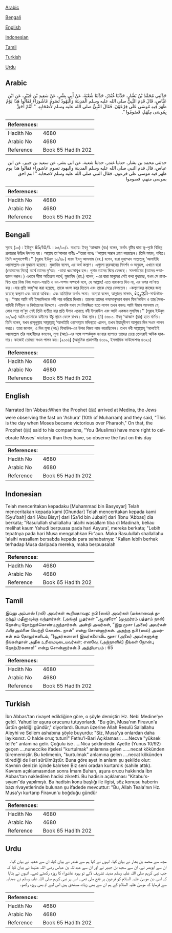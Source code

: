 [Arabic](#arabic)

[Bengali](#bengali)

[English](#english)

[Indonesian](#indonesian)

[Tamil](#tamil)

[Turkish](#turkish)

[Urdu](#urdu)

## Arabic


<div dir="rtl" lang="ar" style={{fontSize:'larger',backgroundColor:'#f8f9fa',padding:20}}>
حَدَّثَنِي مُحَمَّدُ بْنُ بَشَّارٍ، حَدَّثَنَا غُنْدَرٌ، حَدَّثَنَا شُعْبَةُ، عَنْ أَبِي بِشْرٍ، عَنْ سَعِيدِ بْنِ جُبَيْرٍ، عَنِ ابْنِ عَبَّاسٍ، قَالَ قَدِمَ النَّبِيُّ صلى الله عليه وسلم الْمَدِينَةَ وَالْيَهُودُ تَصُومُ عَاشُورَاءَ فَقَالُوا هَذَا يَوْمٌ ظَهَرَ فِيهِ مُوسَى عَلَى فِرْعَوْنَ‏.‏ فَقَالَ النَّبِيُّ صلى الله عليه وسلم لأَصْحَابِهِ ‏ "‏ أَنْتُمْ أَحَقُّ بِمُوسَى مِنْهُمْ، فَصُومُوا ‏"‏‏.‏
</div>
<div style={{backgroundColor:'#f8f9fa',padding:20, marginBottom: 10}}><table> <thead> <tr> <th>References:</th> <th></th> </tr> </thead> <tbody><tr><td>Hadith No</td><td>4680</td></tr><tr><td>Arabic No</td><td>4680</td></tr><tr><td>Reference</td><td>Book 65 Hadith 202</td></tr></tbody></table></div>


<div dir="rtl" lang="ar" style={{fontSize:'larger',backgroundColor:'#f8f9fa',padding:20}}>
حدثني محمد بن بشار، حدثنا غندر، حدثنا شعبة، عن ابي بشر، عن سعيد بن جبير، عن ابن عباس، قال قدم النبي صلى الله عليه وسلم المدينة واليهود تصوم عاشوراء فقالوا هذا يوم ظهر فيه موسى على فرعون. فقال النبي صلى الله عليه وسلم لاصحابه " انتم احق بموسى منهم، فصوموا
</div>
<div style={{backgroundColor:'#f8f9fa',padding:20, marginBottom: 10}}><table> <thead> <tr> <th>References:</th> <th></th> </tr> </thead> <tbody><tr><td>Hadith No</td><td>4680</td></tr><tr><td>Arabic No</td><td>4680</td></tr><tr><td>Reference</td><td>Book 65 Hadith 202</td></tr></tbody></table></div>

## Bengali


<div dir="ltr" lang="bn" style={{fontSize:'larger',backgroundColor:'#f8f9fa',padding:20}}>
সূরাহ (১০) : ইউনুস 65/10/1. : ৬৫/১০/১. অধ্যায়: ইবনু ‘আব্বাস (রাঃ) বলেন, অর্থাৎ বৃষ্টির দ্বারা ভূ-পৃষ্ঠে বিভিন্ন প্রকারের উদ্ভিদ উদগত হয়। আল্লাহ তা‘আলার বাণীঃ -‘‘তারা বলেঃ ‘‘আল্লাহ সন্তান গ্রহণ করেছেন। তিনি মহান, পবিত্র। তিনি অমুখাপেক্ষী।’’ (সূরাহ ইউনুস ১০/৬৮) যায়দ ইবনু আসলাম (রহ.) বলেন, দ্বারা মুহাম্মাদ সাল্লাল্লাহু ‘আলাইহি ওয়াসাল্লাম-কে বুঝানো হয়েছে। মুজাহিদ বলেন, এর অর্থ কল্যাণ। এগুলো কুরআনের নিদর্শন ও অনুরূপ, এখানে দ্বারা (তোমাদের নিয়ে) অর্থে তাদের দু‘আ। -তারা ধ্বংসোন্মুখ হল। গুনাহ তাদের ঘিরে ফেলছে। সমপর্যায়ের (তাদের পশ্চাদ্ধাবন করল।) এখানে সীমা অতিক্রম অর্থে, মুজাহিদ (রহ.) বলেন, -এর দ্বারা মানুষের সেই কথা বুঝাচ্ছে, যখন সে রাগান্বিত হয়ে নিজ নিজ সন্তান-সন্ততি ও ধন-সম্পদ সম্পর্কে বলে, হে আল্লাহ! এতে বারাকাত দিও না, এর ওপর লা‘নাত কর।-যার প্রতি বদদু‘আ করা হয়েছে, তাকে ধ্বংস করে দিতেন এবং তাকে মেরে ফেলতেন। -কল্যাণকর কাজের জন্য রয়েছে কল্যাণ এবং আরো অধিক। এবং অতিরিক্ত অর্থাৎ ক্ষমা। অন্যরা বলেন, আল্লাহর সাক্ষাৎ, الْكِبْرِيَاءُ-সার্বভৌমত্ব। ‘‘আর আমি বনী ইসরাঈলকে নদী পার করিয়ে দিলাম। তারপর তাদের পশ্চাদানুসরণ করল ফির‘আউন ও তার সৈন্যবাহিনী নিপীড়ন ও নির্যাতনের উদ্দেশে। এমনকি যখন সে নিমজ্জিত হতে লাগল তখন বললঃ আমি ঈমান আনলাম যে, কোন সত্য মা’বুদ নেই তিনি ব্যতীত যার প্রতি ঈমান এনেছে বনী ইসরাঈল এবং আমি একজন মুসলিম।’’ (সূরাহ ইউনুস ১০/৯০) আমি তোমাকে যমীনের উঁচু স্থানে ফেলে রাখব। উচ্চ স্থান। [1] ৪৬৮০. ইবনু ‘আব্বাস (রাঃ) হতে বর্ণিত। তিনি বলেন, যখন রাসূলুল্লাহ সাল্লাল্লাহু ‘আলাইহি ওয়াসাল্লাম মদিনা্তে এলেন, তখন ইয়াহূদীগণ আশুরার দিন সওম পালন করত। তারা জানাল, এ দিন মূসা (আঃ) ফিরাউন-এর উপর বিজয় লাভ করেছিলেন। তখন নবী সাল্লাল্লাহু ‘আলাইহি ওয়াসাল্লাম তাঁর সাহাবীদের বললেন, মূসা (আঃ)-এর সঙ্গে সম্পর্কযুক্ত হওয়ার ব্যাপারে তাদের চেয়ে তোমরাই অধিক হাকদার। কাজেই তোমরা সওম পালন কর।[২০০৪] (আধুনিক প্রকাশনীঃ ৪৩১৯, ইসলামিক ফাউন্ডেশনঃ ৪৩২০)
</div>
<div style={{backgroundColor:'#f8f9fa',padding:20, marginBottom: 10}}><table> <thead> <tr> <th>References:</th> <th></th> </tr> </thead> <tbody><tr><td>Hadith No</td><td>4680</td></tr><tr><td>Arabic No</td><td>4680</td></tr><tr><td>Reference</td><td>Book 65 Hadith 202</td></tr></tbody></table></div>

## English


<div dir="ltr" lang="en" style={{fontSize:'larger',backgroundColor:'#f8f9fa',padding:20}}>
Narrated Ibn 'Abbas:When the Prophet (ﷺ) arrived at Medina, the Jews were observing the fast on 'Ashura' (10th of Muharram) and they said, "This is the day when Moses became victorious over Pharaoh," On that, the Prophet (ﷺ) said to his companions, "You (Muslims) have more right to celebrate Moses' victory than they have, so observe the fast on this day
</div>
<div style={{backgroundColor:'#f8f9fa',padding:20, marginBottom: 10}}><table> <thead> <tr> <th>References:</th> <th></th> </tr> </thead> <tbody><tr><td>Hadith No</td><td>4680</td></tr><tr><td>Arabic No</td><td>4680</td></tr><tr><td>Reference</td><td>Book 65 Hadith 202</td></tr></tbody></table></div>

## Indonesian


<div dir="ltr" lang="id" style={{fontSize:'larger',backgroundColor:'#f8f9fa',padding:20}}>
Telah menceritakan kepadaku [Muhammad bin Basysyar] Telah menceritakan kepada kami [Ghundar] Telah menceritakan kepada kami [Syu'bah] dari [Abu Bisyr] dari [Sa'id bin Jubair] dari [Ibnu 'Abbas] dia berkata; "Rasulullah shallallahu 'alaihi wasallam tiba di Madinah, beliau melihat kaum Yahudi berpuasa pada hari Asyura', mereka berkata; "Lebih tepatnya pada hari Musa mengalahkan Fir'aun. Maka Rasulullah shallallahu 'alaihi wasallam bersabda kepada para sahabatnya: "Kalian lebih berhak terhadap Musa daripada mereka, maka berpuasalah
</div>
<div style={{backgroundColor:'#f8f9fa',padding:20, marginBottom: 10}}><table> <thead> <tr> <th>References:</th> <th></th> </tr> </thead> <tbody><tr><td>Hadith No</td><td>4680</td></tr><tr><td>Arabic No</td><td>4680</td></tr><tr><td>Reference</td><td>Book 65 Hadith 202</td></tr></tbody></table></div>

## Tamil


<div dir="ltr" lang="ta" style={{fontSize:'larger',backgroundColor:'#f8f9fa',padding:20}}>
இப்னு அப்பாஸ் (ரலி) அவர்கள் கூறியதாவது: நபி (ஸல்) அவர்கள் (மக்காவைத் துறந்து) மதீனாவுக்கு வந்தார்கள். (அங்கு) யூதர்கள் “ஆஷூரா' (முஹர்ரம் பத்தாம் நாள்) நோன்பு நோற்றுக்கொண்டிருந்தார்கள். அன்றி அவர்கள், “இது மூசா (அலை) அவர்கள் ஃபிர்அவ்னை வெற்றி கொண்ட நாள்” என்று சொன்னார்கள். அதற்கு நபி (ஸல்) அவர்கள் தம் தோழர்களிடம், “(யூதர்களான) இவர்களைவிட மூசா (அலை) அவர்களுக்கு நீங்கள்தான் அதிக உரிமையுடையவர்கள்; எனவே, (அந்நாளில்) நீங்கள் நோன்பு நோற்பீர்களாக!” என்று சொன்னார்கள்.3 அத்தியாயம் : 65
</div>
<div style={{backgroundColor:'#f8f9fa',padding:20, marginBottom: 10}}><table> <thead> <tr> <th>References:</th> <th></th> </tr> </thead> <tbody><tr><td>Hadith No</td><td>4680</td></tr><tr><td>Arabic No</td><td>4680</td></tr><tr><td>Reference</td><td>Book 65 Hadith 202</td></tr></tbody></table></div>

## Turkish


<div dir="ltr" lang="tr" style={{fontSize:'larger',backgroundColor:'#f8f9fa',padding:20}}>
İbn Abbas'tan rivayet edildiğine göre, o şöyle demiştir: Hz. Nebi Medine'ye geldi. Yahudiler aşura orucunu tutuyorlardı. "Bu gün, Musa'nın Firavun'a üstün geldiği gündür," diyorlardı. Bunun üzerine Allah Resulü Sallallahu Aleyhi ve Sellem ashabına şöyle buyurdu: "Siz, Musa'ya onlardan daha layıksınız. O halde oruç tutun!" Fethu'l-Bari Açıklaması: .....Necve "yüksek teI?e" anlamına gelir. Çoğulu ise .....Nica şeklindedir. Ayette (Yunus 10/92) geçen ....nuneccike ifadesi "kurtulmak" anlamına gelen ......necat kökünden türememiştir. Bu kelimenin, "kurtulmak" anlamına gelen ....necat kökünden türediği de ileri sürülmüştür. Buna göre ayet in anlamı şu şekilde olur: Kavmin denizin içinde kalırken Biz seni oradan kurtardık (sahile attık). Kavram açıklamasından sonra İmam Buharı, aşura orucu hakkında İbn Abbas'tan nakledilen hadisi zikretti. Bu hadisin açıklaması "Kitabu's-sıyam"da yapılmıştı. Bu hadisin konu başlığı ile ilgisi, söz konusu haberin bazı rivayetlerinde bulunan şu ifadede mevcuttur: "Bu, Allah Teala'nın Hz. Musa'yı kurtarıp Firavun'u boğduğu gündür
</div>
<div style={{backgroundColor:'#f8f9fa',padding:20, marginBottom: 10}}><table> <thead> <tr> <th>References:</th> <th></th> </tr> </thead> <tbody><tr><td>Hadith No</td><td>4680</td></tr><tr><td>Arabic No</td><td>4680</td></tr><tr><td>Reference</td><td>Book 65 Hadith 202</td></tr></tbody></table></div>

## Urdu


<div dir="rtl" lang="ur" style={{fontSize:'larger',backgroundColor:'#f8f9fa',padding:20}}>
مجھ سے محمد بن بشار نے بیان کیا، انہوں نے کہا ہم سے غندر نے بیان کیا، ان سے شعبہ نے بیان کیا، ان سے ابوبشر نے، ان سے سعید بن جبیر نے اور ان سے عبداللہ بن عباس رضی اللہ عنہما نے بیان کیا کہ جب نبی کریم صلی اللہ علیہ وسلم مدینہ تشریف لائے تو یہود عاشوراء کا روزہ رکھتے تھے۔ انہوں نے بتایا کہ اسی دن موسیٰ علیہ السلام کو فرعون پر فتح ملی تھی۔ اس پر نبی کریم صلی اللہ علیہ وسلم نے صحابہ سے فرمایا کہ موسیٰ علیہ السلام کے ہم ان سے بھی زیادہ مستحق ہیں اس لیے تم بھی روزہ رکھو۔
</div>
<div style={{backgroundColor:'#f8f9fa',padding:20, marginBottom: 10}}><table> <thead> <tr> <th>References:</th> <th></th> </tr> </thead> <tbody><tr><td>Hadith No</td><td>4680</td></tr><tr><td>Arabic No</td><td>4680</td></tr><tr><td>Reference</td><td>Book 65 Hadith 202</td></tr></tbody></table></div>